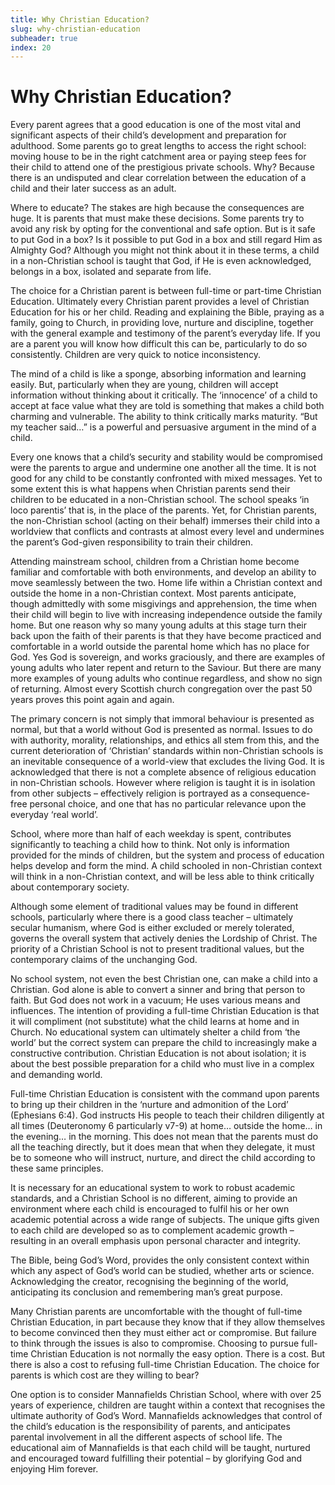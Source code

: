 ```yaml
---
title: Why Christian Education?
slug: why-christian-education
subheader: true
index: 20
---
```


# Why Christian Education?

Every parent agrees that a good education is one of the most vital and significant aspects of their child’s development and preparation for adulthood. Some parents go to great lengths to access the right school: moving house to be in the right catchment area or paying steep fees for their child to attend one of the prestigious private schools. Why? Because there is an undisputed and clear correlation between the education of a child and their later success as an adult.

Where to educate? The stakes are high because the consequences are huge. It is parents that must make these decisions. Some parents try to avoid any risk by opting for the conventional and safe option. But is it safe to put God in a box? Is it possible to put God in a box and still regard Him as Almighty God? Although you might not think about it in these terms, a child in a non-Christian school is taught that God, if He is even acknowledged, belongs in a box, isolated and separate from life.

The choice for a Christian parent is between full-time or part-time Christian Education. Ultimately every Christian parent provides a level of Christian Education for his or her child. Reading and explaining the Bible, praying as a family, going to Church, in providing love, nurture and discipline, together with the general example and testimony of the parent’s everyday life. If you are a parent you will know how difficult this can be, particularly to do so consistently. Children are very quick to notice inconsistency.

The mind of a child is like a sponge, absorbing information and learning easily. But, particularly when they are young, children will accept information without thinking about it critically. The ‘innocence’ of a child to accept at face value what they are told is something that makes a child both charming and vulnerable. The ability to think critically marks maturity. “But my teacher said…” is a powerful and persuasive argument in the mind of a child.

Every one knows that a child’s security and stability would be compromised were the parents to argue and undermine one another all the time. It is not good for any child to be constantly confronted with mixed messages. Yet to some extent this is what happens when Christian parents send their children to be educated in a non-Christian school. The school speaks ‘in loco parentis’ that is, in the place of the parents. Yet, for Christian parents, the non-Christian school (acting on their behalf) immerses their child into a worldview that conflicts and contrasts at almost every level and undermines the parent’s God-given responsibility to train their children.

Attending mainstream school, children from a Christian home become familiar and comfortable with both environments, and develop an ability to move seamlessly between the two. Home life within a Christian context and outside the home in a non-Christian context. Most parents anticipate, though admittedly with some misgivings and apprehension, the time when their child will begin to live with increasing independence outside the family home. But one reason why so many young adults at this stage turn their back upon the faith of their parents is that they have become practiced and comfortable in a world outside the parental home which has no place for God. Yes God is sovereign, and works graciously, and there are examples of young adults who later repent and return to the Saviour. But there are many more examples of young adults who continue regardless, and show no sign of returning. Almost every Scottish church congregation over the past 50 years proves this point again and again.

The primary concern is not simply that immoral behaviour is presented as normal, but that a world without God is presented as normal. Issues to do with authority, morality, relationships, and ethics all stem from this, and the current deterioration of ‘Christian’ standards within non-Christian schools is an inevitable consequence of a world-view that excludes the living God. It is acknowledged that there is not a complete absence of religious education in non-Christian schools. However where religion is taught it is in isolation from other subjects – effectively religion is portrayed as a consequence-free personal choice, and one that has no particular relevance upon the everyday ‘real world’.

School, where more than half of each weekday is spent, contributes significantly to teaching a child how to think. Not only is information provided for the minds of children, but the system and process of education helps develop and form the mind. A child schooled in non-Christian context will think in a non-Christian context, and will be less able to think critically about contemporary society.

Although some element of traditional values may be found in different schools, particularly where there is a good class teacher – ultimately secular humanism, where God is either excluded or merely tolerated, governs the overall system that actively denies the Lordship of Christ. The priority of a Christian School is not to present traditional values, but the contemporary claims of the unchanging God.

No school system, not even the best Christian one, can make a child into a Christian. God alone is able to convert a sinner and bring that person to faith. But God does not work in a vacuum; He uses various means and influences. The intention of providing a full-time Christian Education is that it will compliment (not substitute) what the child learns at home and in Church. No educational system can ultimately shelter a child from ‘the world’ but the correct system can prepare the child to increasingly make a constructive contribution. Christian Education is not about isolation; it is about the best possible preparation for a child who must live in a complex and demanding world.

Full-time Christian Education is consistent with the command upon parents to bring up their children in the ‘nurture and admonition of the Lord’ (Ephesians 6:4). God instructs His people to teach their children diligently at all times (Deuteronomy 6 particularly v7-9) at home… outside the home… in the evening… in the morning. This does not mean that the parents must do all the teaching directly, but it does mean that when they delegate, it must be to someone who will instruct, nurture, and direct the child according to these same principles.

It is necessary for an educational system to work to robust academic standards, and a Christian School is no different, aiming to provide an environment where each child is encouraged to fulfil his or her own academic potential across a wide range of subjects. The unique gifts given to each child are developed so as to complement academic growth – resulting in an overall emphasis upon personal character and integrity.

The Bible, being God’s Word, provides the only consistent context within which any aspect of God’s world can be studied, whether arts or science. Acknowledging the creator, recognising the beginning of the world, anticipating its conclusion and remembering man’s great purpose.

Many Christian parents are uncomfortable with the thought of full-time Christian Education, in part because they know that if they allow themselves to become convinced then they must either act or compromise. But failure to think through the issues is also to compromise. Choosing to pursue full-time Christian Education is not normally the easy option. There is a cost. But there is also a cost to refusing full-time Christian Education. The choice for parents is which cost are they willing to bear?

One option is to consider Mannafields Christian School, where with over 25 years of experience, children are taught within a context that recognises the ultimate authority of God’s Word. Mannafields acknowledges that control of the child’s education is the responsibility of parents, and anticipates parental involvement in all the different aspects of school life. The educational aim of Mannafields is that each child will be taught, nurtured and encouraged toward fulfilling their potential – by glorifying God and enjoying Him forever.
